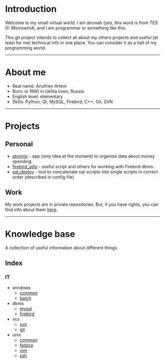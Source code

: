 Introduction
============
Welcome to my small virtual world. 
I am atronah (yes, this word is from _TES III: Morrowind_), 
and I am programmer or something like this.

This git project intends to collect all about my others projects and useful (at least for me) technical info in one place. 
You can consider it as a hall of my programming world.


-----------------


About me
========
- Real name: Anufriev Artem
- Born: in 1990 in Ukhta town, Russia
- English level: elementary 
- Skills: Python, Qt, MySQL, Firebird, C++, Git, SVN


-----------------



Projects
========

Personal
--------

- [atromio](https://gitlab.com/atronah/atromio) - app (only idea at the moment) to organise data about money spending.
- [firebird_utils](https://gitlab.com/atronah/firebird_utils) - useful script and others for working with Firebird dbms.
- [sql_deploy](https://gitlab.com/atronah/sql_deploy) - tool to concatenate sql-scripts into single scripts in correct order (described in config file)


Work
----
My work projects are in private repositories.
But, if you have rights, you can find info about them [here](https://gitlab.com/mplus/info).


-----------------


Knowledge base
==============
A collection of useful information about different things

Index
-----
### IT
- windows
    - [common](it/windows/common.md)
    - [batch](it/windows/batch.md)
- dbms
    - [mysql](it/dbms/mysql.md)
    - [firebird](it/dbms/firebird.md)
- vcs
    - [svn](it/vcs/svn.md)
    - [git](it/vcs/git.md)
- unix
    - [common](it/unix/common.md)
    - [fedora](it/unix/fedora.md)
    - [vim](it/unix/vim.md)
    - [ssh](it/unix/ssh.md)
